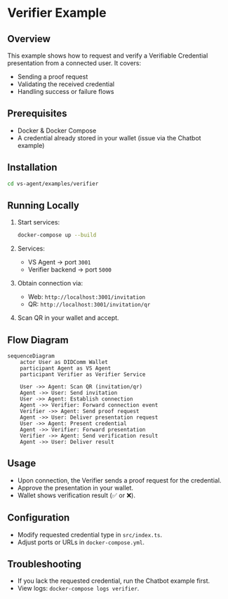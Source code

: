 # Verifier Example

## Overview

This example shows how to request and verify a Verifiable Credential presentation from a connected user. It covers:

- Sending a proof request
- Validating the received credential
- Handling success or failure flows

## Prerequisites

- Docker & Docker Compose
- A credential already stored in your wallet (issue via the Chatbot example)

## Installation

```bash
cd vs-agent/examples/verifier
```

## Running Locally

1. Start services:

   ```bash
   docker-compose up --build
   ```

2. Services:
   - VS Agent → port `3001`
   - Verifier backend → port `5000`
3. Obtain connection via:
   - Web: `http://localhost:3001/invitation`
   - QR: `http://localhost:3001/invitation/qr`
4. Scan QR in your wallet and accept.

## Flow Diagram

```mermaid
sequenceDiagram
    actor User as DIDComm Wallet
    participant Agent as VS Agent
    participant Verifier as Verifier Service

    User ->> Agent: Scan QR (invitation/qr)
    Agent ->> User: Send invitation
    User ->> Agent: Establish connection
    Agent ->> Verifier: Forward connection event
    Verifier ->> Agent: Send proof request
    Agent ->> User: Deliver presentation request
    User ->> Agent: Present credential
    Agent ->> Verifier: Forward presentation
    Verifier ->> Agent: Send verification result
    Agent ->> User: Deliver result
```

## Usage

- Upon connection, the Verifier sends a proof request for the credential.
- Approve the presentation in your wallet.
- Wallet shows verification result (✅ or ❌).

## Configuration

- Modify requested credential type in `src/index.ts`.
- Adjust ports or URLs in `docker-compose.yml`.

## Troubleshooting

- If you lack the requested credential, run the Chatbot example first.
- View logs: `docker-compose logs verifier`.
